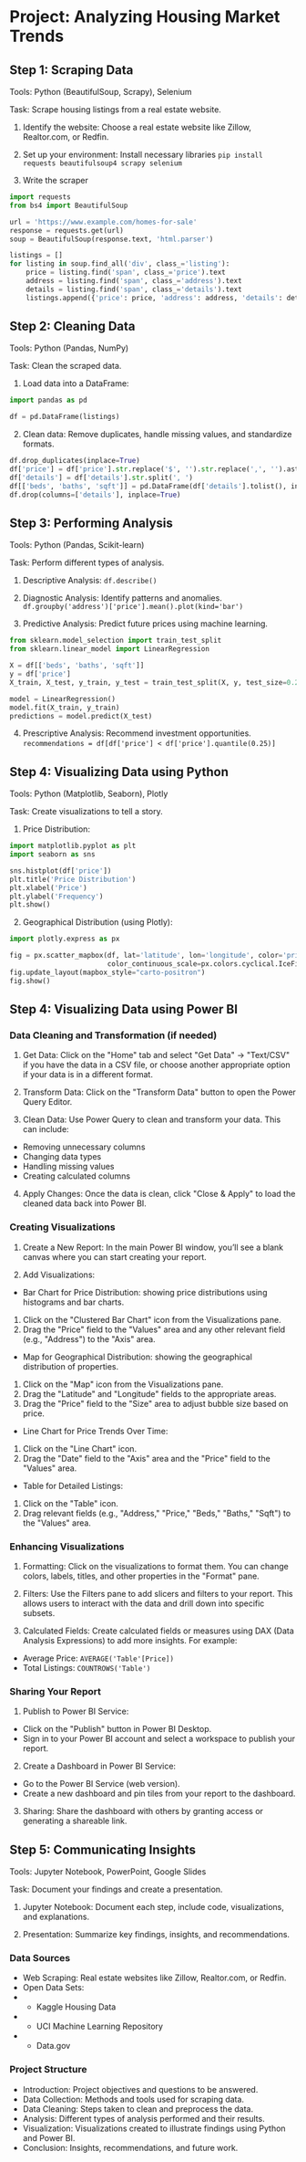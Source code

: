 # Project: Analyzing Housing Market Trends

## Step 1: Scraping Data
Tools: Python (BeautifulSoup, Scrapy), Selenium

Task: Scrape housing listings from a real estate website.

1. Identify the website: Choose a real estate website like Zillow, Realtor.com, or Redfin.

2. Set up your environment: Install necessary libraries
`pip install requests beautifulsoup4 scrapy selenium`

3. Write the scraper
```python
import requests
from bs4 import BeautifulSoup

url = 'https://www.example.com/homes-for-sale'
response = requests.get(url)
soup = BeautifulSoup(response.text, 'html.parser')

listings = []
for listing in soup.find_all('div', class_='listing'):
    price = listing.find('span', class_='price').text
    address = listing.find('span', class_='address').text
    details = listing.find('span', class_='details').text
    listings.append({'price': price, 'address': address, 'details': details})
```

## Step 2: Cleaning Data
Tools: Python (Pandas, NumPy)

Task: Clean the scraped data.

1. Load data into a DataFrame:
```python
import pandas as pd

df = pd.DataFrame(listings)
```

2. Clean data: Remove duplicates, handle missing values, and standardize formats.
```python
df.drop_duplicates(inplace=True)
df['price'] = df['price'].str.replace('$', '').str.replace(',', '').astype(float)
df['details'] = df['details'].str.split(', ')
df[['beds', 'baths', 'sqft']] = pd.DataFrame(df['details'].tolist(), index=df.index)
df.drop(columns=['details'], inplace=True)
```


## Step 3: Performing Analysis
Tools: Python (Pandas, Scikit-learn)

Task: Perform different types of analysis.

1. Descriptive Analysis:
`df.describe()`

2. Diagnostic Analysis: Identify patterns and anomalies.
`df.groupby('address')['price'].mean().plot(kind='bar')`

3. Predictive Analysis: Predict future prices using machine learning.
```python
from sklearn.model_selection import train_test_split
from sklearn.linear_model import LinearRegression

X = df[['beds', 'baths', 'sqft']]
y = df['price']
X_train, X_test, y_train, y_test = train_test_split(X, y, test_size=0.2, random_state=42)

model = LinearRegression()
model.fit(X_train, y_train)
predictions = model.predict(X_test)
```

4. Prescriptive Analysis: Recommend investment opportunities.
`recommendations = df[df['price'] < df['price'].quantile(0.25)]`


## Step 4: Visualizing Data using Python
Tools: Python (Matplotlib, Seaborn), Plotly

Task: Create visualizations to tell a story.

1. Price Distribution:
```python
import matplotlib.pyplot as plt
import seaborn as sns

sns.histplot(df['price'])
plt.title('Price Distribution')
plt.xlabel('Price')
plt.ylabel('Frequency')
plt.show()
```

2. Geographical Distribution (using Plotly):
```python
import plotly.express as px

fig = px.scatter_mapbox(df, lat='latitude', lon='longitude', color='price', size='price',
                        color_continuous_scale=px.colors.cyclical.IceFire, size_max=15, zoom=10)
fig.update_layout(mapbox_style="carto-positron")
fig.show()
```


## Step 4: Visualizing Data using Power BI
### Data Cleaning and Transformation (if needed)
1. Get Data: Click on the "Home" tab and select "Get Data" -> "Text/CSV" if you have the data in a CSV file, or choose another appropriate option if your data is in a different format.

2. Transform Data: Click on the "Transform Data" button to open the Power Query Editor.

3. Clean Data: Use Power Query to clean and transform your data. This can include:
- Removing unnecessary columns
- Changing data types
- Handling missing values
- Creating calculated columns

4. Apply Changes: Once the data is clean, click "Close & Apply" to load the cleaned data back into Power BI.


### Creating Visualizations
1. Create a New Report: In the main Power BI window, you’ll see a blank canvas where you can start creating your report.

2. Add Visualizations:
- Bar Chart for Price Distribution: showing price distributions using histograms and bar charts.
1. Click on the "Clustered Bar Chart" icon from the Visualizations pane.
2. Drag the "Price" field to the "Values" area and any other relevant field (e.g., "Address") to the "Axis" area.

- Map for Geographical Distribution: showing the geographical distribution of properties.
1. Click on the "Map" icon from the Visualizations pane.
2. Drag the "Latitude" and "Longitude" fields to the appropriate areas.
3. Drag the "Price" field to the "Size" area to adjust bubble size based on price.

- Line Chart for Price Trends Over Time:
1. Click on the "Line Chart" icon.
2. Drag the "Date" field to the "Axis" area and the "Price" field to the "Values" area.

- Table for Detailed Listings:
1. Click on the "Table" icon.
2. Drag relevant fields (e.g., "Address," "Price," "Beds," "Baths," "Sqft") to the "Values" area.


### Enhancing Visualizations
1. Formatting: Click on the visualizations to format them. You can change colors, labels, titles, and other properties in the "Format" pane.

2. Filters: Use the Filters pane to add slicers and filters to your report. This allows users to interact with the data and drill down into specific subsets.

3. Calculated Fields: Create calculated fields or measures using DAX (Data Analysis Expressions) to add more insights. For example:
- Average Price: `AVERAGE('Table'[Price])`
- Total Listings: `COUNTROWS('Table')`


### Sharing Your Report
1. Publish to Power BI Service:
- Click on the "Publish" button in Power BI Desktop.
- Sign in to your Power BI account and select a workspace to publish your report.

2. Create a Dashboard in Power BI Service:
- Go to the Power BI Service (web version).
- Create a new dashboard and pin tiles from your report to the dashboard.

3. Sharing: Share the dashboard with others by granting access or generating a shareable link.



## Step 5: Communicating Insights
Tools: Jupyter Notebook, PowerPoint, Google Slides

Task: Document your findings and create a presentation.

1. Jupyter Notebook: Document each step, include code, visualizations, and explanations.

2. Presentation: Summarize key findings, insights, and recommendations.


### Data Sources
- Web Scraping: Real estate websites like Zillow, Realtor.com, or Redfin.
- Open Data Sets:
- - Kaggle Housing Data
- - UCI Machine Learning Repository
- - Data.gov


### Project Structure
- Introduction: Project objectives and questions to be answered.
- Data Collection: Methods and tools used for scraping data.
- Data Cleaning: Steps taken to clean and preprocess the data.
- Analysis: Different types of analysis performed and their results.
- Visualization: Visualizations created to illustrate findings using Python and Power BI.
- Conclusion: Insights, recommendations, and future work.